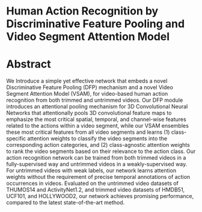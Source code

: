 # Human Action Recognition by Discriminative Feature Pooling and Video Segment Attention Model
# Abstract
We Introduce a simple yet effective network that embeds a novel Discriminative Feature Pooling (DFP) mechanism and a novel Video Segment Attention Model (VSAM), for video-based human action recognition from both trimmed and untrimmed videos. Our DFP module introduces an attentional pooling mechanism for 3D Convolutional Neural Networks that attentionally pools 3D convolutional feature maps to emphasize the most critical spatial, temporal, and channel-wise features related to the actions within a video segment, while our VSAM ensembles these most critical features from all video segments and learns (1) class-specific attention weights to classify the video segments into the corresponding action categories, and (2) class-agnostic attention weights to rank the video segments based on their relevance to the action class. Our action recognition network can be trained from both trimmed videos in a fully-supervised way and untrimmed videos in a weakly-supervised way. For untrimmed videos with weak labels, our network learns attention weights without the requirement of precise temporal annotations of action occurrences in videos. Evaluated on the untrimmed video datasets of THUMOS14 and ActivityNet1.2, and trimmed video datasets of HMDB51, UCF101, and HOLLYWOOD2, our network achieves promising performance, compared to the latest state-of-the-art method.
